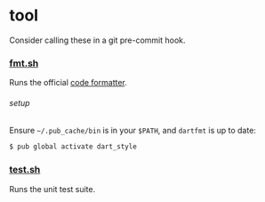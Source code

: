 tool
====

Consider calling these in a git pre-commit hook.

### [fmt.sh][]

Runs the official [code formatter][].

[code formatter]: https://github.com/dart-lang/dart_style
[fmt.sh]: fmt.sh

###### setup

Ensure `~/.pub_cache/bin` is in your `$PATH`, and `dartfmt` is up to date:

```sh
$ pub global activate dart_style
```

### [test.sh][]

Runs the unit test suite.

[test.sh]: test.sh
